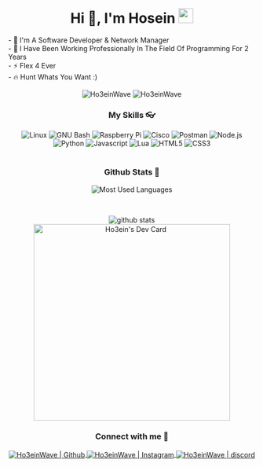 

<h1 align="center">Hi 👋, I'm Hosein <img src="https://cdn.discordapp.com/emojis/772075111384743946.gif?v=11" width="30"/></h1>
- 🚀 I'm A Software Developer & Network Manager
<br />
- 🌱 I Have Been Working Professionally In The Field Of Programming For 2 Years
<br />
- ⚡ Flex 4 Ever
<br />
- 🔥 Hunt Whats You Want :)
<br />
<br />
<div align="center">
  
<img src="https://komarev.com/ghpvc/?username=Ho3einWave&label=Profile%20views&color=3E98B4&style=for-the-badge&" alt="Ho3einWave" /> 
<img src="https://img.shields.io/badge/Open%20Source-%E2%99%A1-blue?style=for-the-badge&color=3E98B4" alt="Ho3einWave" />

</div>


<h3 align="center">My Skills 👓</h3>
<div align="center">
<img alt="Linux" title="Linux"  src="http://img.shields.io/badge/-Linux-FCC624?style=flat-square&logo=Linux&logoColor=000000" />
<img  alt="GNU Bash" title="Raspberry Pi"  src="http://img.shields.io/badge/-Raspberry Pi-A22846?style=flat-square&logo=raspberry-pi&logoColor=FFFFFF" />
<img  alt="Raspberry Pi" title="GNU Bash"  src="http://img.shields.io/badge/-GNU Bash-4EAA25?style=flat-square&logo=gnu-bash&logoColor=FFFFFF" />
<img  alt="Cisco" title="Cisco"  src="http://img.shields.io/badge/-Cisco-1BA0D7?style=flat-square&logo=cisco&logoColor=FFFFFF" />
<img  alt="Postman" title="Postman"  src="http://img.shields.io/badge/-Postman-FF6C37?style=flat-square&logo=Postman&logoColor=FFFFFF" />
<img  alt="Node.js" title="Node.js"  src="http://img.shields.io/badge/-Node.js-339933?style=flat-square&logo=node.js&logoColor=FFFFFF" />

<img  alt="Python" title="Python"  src="http://img.shields.io/badge/-Python-3776AB?style=flat-square&logo=python&logoColor=ffffff" />
<img  alt="Javascript" title="Javascript"  src="http://img.shields.io/badge/-Javascript-F7DF1E?style=flat-square&logo=Javascript&logoColor=000000" />
<img  alt="Lua" title="Lua"  src="http://img.shields.io/badge/-Lua-2C2D72?style=flat-square&logo=Lua&logoColor=FFFFFF" />
<img  alt="HTML5" title="HTML5"  src="http://img.shields.io/badge/-HTML5-E34F26?style=flat-square&logo=HTML5&logoColor=FFFFFF" />
<img alt="CSS3" title="CSS3"  src="http://img.shields.io/badge/-CSS3-1572B6?style=flat-square&logo=CSS3&logoColor=FFFFFF" />
</div>




<br />

<h3 align="center">Github Stats 🧭</h3>
<div align="center">

![Most Used Languages](https://github-readme-stats.vercel.app/api/top-langs/?username=Ho3einwave&langs_count=10&layout=compact&theme=react&hide_border=true&bg_color=0D1117&title_color=3E98B4&icon_color=3E98B4)
  
<br />

![github stats](https://github-readme-stats.vercel.app/api?username=ho3einwave&theme=gruvbox_duo&show_icons=true&include_all_commits=true&count_private=true&theme=react&hide_border=true&bg_color=0D1117&title_color=3E98B4&icon_color=3E98B4)
<br />
<a href="https://app.daily.dev/ho3einwave"><img src="https://api.daily.dev/devcards/9bb28ed75bb5427b84cbe250acf9ef9e.png?r=mx4" width="400" alt="Ho3ein's Dev Card"/></a>
</div>


<h3 align="center">Connect with me 📩</h3>
<div align="center">
<a href="https://github.com/Ho3einWave">
<img align="center" alt="Ho3einWave | Github"  src="http://img.shields.io/badge/-Github-181717?style=flat-square&logo=github&logoColor=FFFFFF" />
</a>
<a href="https://www.instagram.com/Ho3einwave_/">
<img align="center" alt="Ho3einWave | Instagram"  src="http://img.shields.io/badge/-Instagram-E4405F?style=flat-square&logo=instagram&logoColor=FFFFFF" />
</a>
<a href="https://obsv.ga/main">
<img align="center" alt="Ho3einWave | discord"  src="http://img.shields.io/badge/-Discord-7289DA?style=flat-square&logo=discord&logoColor=FFFFFF" />
</a>
</div>


[github]: https://github.com/Ho3einWave
[Instagram]: https://www.instagram.com/Ho3ein_Wave/
[discord]: https://obsv.ga/main
